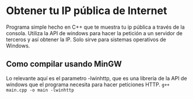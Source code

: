  # Obtener tu IP pública de Internet
  Programa simple hecho en C++ que te muestra tu ip pública a través de la consola. 
  Utiliza la API de windows para hacer la petición a un servidor de terceros y así obtener la IP. Solo sirve para sistemas operativos de Windows.
  
  ## Como compilar usando MinGW
  Lo relevante aquí es el parametro -lwinhttp, que es una librería de la API de windows que el programa necesita para hacer peticiones HTTP.
  ```g++ main.cpp -o main -lwinhttp```
  
